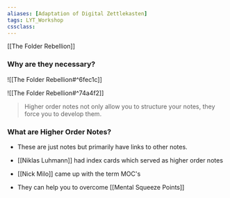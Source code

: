 ```yaml
---
aliases: [Adaptation of Digital Zettlekasten]
tags: LYT_Workshop 
cssclass:
---
```


[[The Folder Rebellion]]


### Why are they necessary?

![[The Folder Rebellion#^6fec1c]]

![[The Folder Rebellion#^74a4f2]]

> Higher order notes not only allow you to structure your notes, they force you to develop them.


### What are Higher Order Notes?
- These are just notes but primarily have links to other notes.
- [[Niklas Luhmann]] had index cards which served as higher order notes
- [[Nick Milo]] came up with the term MOC's

- They can help you to overcome [[Mental Squeeze Points]] 